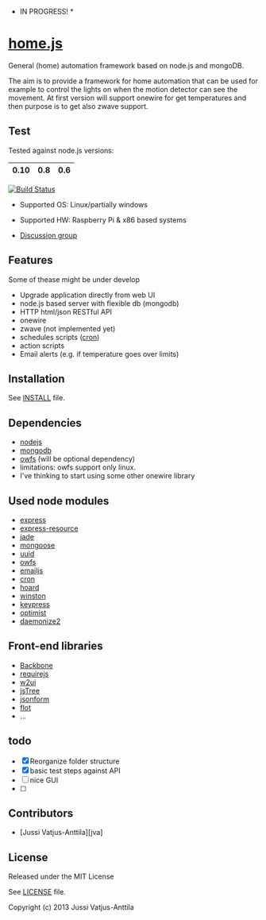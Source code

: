 * IN PROGRESS! *

[home.js](http://jupe.github.io/home.js/)
=======

General (home) automation framework based on node.js and mongoDB. 

The aim is to provide a framework for home automation that can be used for example to control the lights on when the motion detector can see the movement. At first version will support onewire for get temperatures and then purpose is to get also zwave support.

## Test

Tested against node.js versions: 

| 0.10      | 0.8      | 0.6 | 
|  --- | --- |--- |

[![Build Status](https://travis-ci.org/jupe/home.js.png?branch=master)](https://travis-ci.org/jupe/home.js)

 * Supported OS: Linux/partially windows
 * Supported HW: Raspberry Pi & x86 based systems

* [Discussion group](http://groups.google.com/group/node-home-automation)

## Features
Some of thease might be under develop
 * Upgrade application directly from web UI
 * node.js based server with flexible db (mongodb)
 * HTTP html/json RESTful API
 * onewire
 * zwave (not implemented yet)
 * schedules scripts ([cron](https://npmjs.org/package/cron))
 * action scripts
 * Email alerts (e.g. if temperature goes over limits)

## Installation

See [INSTALL](https://github.com/jupe/home.js/blob/master/INSTALL.md) file.

## Dependencies
* [nodejs](www.nodejs.org)
* [mongodb](mongodb.org)
* [owfs](www.owfs.org)  (will be optional dependency)
 * limitations: owfs support only linux.
  * I've thinking to start using some other onewire library


## Used node modules
 * [express](http://expressjs.com/)
 * [express-resource](https://github.com/visionmedia/express-resource)
 * [jade](http://jade-lang.com/)
 * [mongoose](http://mongoosejs.com/)
 * [uuid](https://github.com/broofa/node-uuid)
 * [owfs](https://npmjs.org/package/owf)
 * [emailjs](https://npmjs.org/package/emailjs)
 * [cron](https://npmjs.org/package/cron)
 * [hoard](https://github.com/cgbystrom/hoard)
 * [winston](https://npmjs.org/package/winston)
 * [keypress](https://npmjs.org/package/keypress)
 * [optimist](https://npmjs.org/package/optimist)
 * [daemonize2](https://npmjs.org/package/daemonize2)


## Front-end libraries
 * [Backbone](http://www.backbonejs.org)
 * [requirejs](http://www.requirejs.org)
 * [w2ui](http://w2ui.com/)
 * [jsTree](http://www.jstree.com)
 * [jsonform](https://github.com/joshfire/jsonform)
 * [flot](http://www.flotcharts.org/)
 * ...

## todo
- [x] Reorganize folder structure
- [x] basic test steps against API
- [ ] nice GUI
- [ ] 

## Contributors

* [Jussi Vatjus-Anttila][jva]

## License


Released under the MIT License

See [LICENSE](https://github.com/jupe/home.js/blob/master/LICENSE) file.

Copyright (c) 2013 Jussi Vatjus-Anttila
